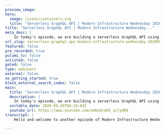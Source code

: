 ```yaml
---
preview_image:
hero:
  image: /icons/containers.svg
  title: "Serverless GraphQL API | Modern Infrastructure Wednesday 2020-05-20"
title: "Serverless GraphQL API | Modern Infrastructure Wednesday..."
meta_desc: |
    In today's episode, we are building a serverless GraphQL API using Apollo GraphQL, Google Cloud Functions, and Pulumi. Code for this episode availa...
url_slug: serverless-graphql-api-modern-infrastructure-wednesday-20200520
featured: false
pre_recorded: true
pulumi_tv: false
unlisted: false
gated: false
type: webinars
external: false
no_getting_started: true
block_external_search_index: false
main:
  title: "Serverless GraphQL API | Modern Infrastructure Wednesday 2020-05-20"
  description: |
    In today's episode, we are building a serverless GraphQL API using Apollo GraphQL, Google Cloud Functions, and Pulumi. Code for this episode available here:  https://github.com/pulumi/pulumitv/tree/master/modern-infrastructure-wednesday/2020-05-20  The examples are in TypeScript but Pulumi makes it easy to stand up infrastructure in your favorite languages including Python, JavaScript, Go, and .NET - saving time over legacy tools like CloudFormation and Hashicorp Terraform.  https://www.pulumi.com/docs/get-started/?utm_campaign=PulumiTV&utm_source=youtube.com&utm_medium=video
  sortable_date: 2020-05-20T04:24:04Z
  youtube_url: https://www.youtube.com/embed/mU5_aclyQR8
transcript: |
    Hello and welcome to another episode of Modern Infrastructure Wednesday. I'm your host, Lee Zen. And today we're gonna be talking about serverless graph QL API. It's kind of a lot to unpack. What we're talking about is really how to build a graph Q API uh using a function in GCP. And you can see I've been wearing my new Super Pulumi Pu T shirt. Uh So let's get started. Um In this episode, we'll be covering basically a way to modify an existing example. It's a, it's an Apollo server example. So Apollo is one of the graph QL uh API implementations and then we'll learn about callbacks and callback factories. And really, so seeing how we can actually modify the example to, to work with callbacks in Pulumi, uh you can follow along on github dot com slash Pulumi slash Pulumi TV. Uh All the example code will be there uh as well as well as all the previous episodes, example code. And of course, if you enjoy this episode, please like and subscribe to the, the the channel for future videos. Uh We're publishing one every week and yeah, please comment if you have any feedback So let's take a look at what this looks like. Um I already have a uh uh you know, skeleton project set up uh for GCP. Um and uh Pulumi uh on typescript. And if I go uh look at the example I was talking about this is in the Polygraph QL um Repo uh I've already installed uh the two dependencies they talk about. So now we're just going to uh copy and paste the code they have around uh implementing uh the API handler uh as a Google function. So um this is really what the function should be in, in the Google function itself. Uh But for now we're gonna drop it into our employing program and then, and then kind of add some things here to uh get us to deploy. So here this uh this handler is really what we want to deploy. Um And so we can, we can make an API uh we'll actually, we'll call it a function. So we'll call this API function. And um this is this is a uh DC P uh cloud functions, uh callback function. And so we'll call this API function. And this could really just be the uh server dot create handler here. Um And the reason is you can see we, it takes a callback, which is exactly what this creates. Um And that's pretty much all we would technically need. Um In addition to that, we will want to actually create a uh invoke, so that we can actually uh invoke a role rather remember, so that we can actually invoke this from anywhere. So let's go ahead and do that. We'll call this the uh EP I invoke and this is a uh cloud functions uh number, we call this a Guy Boger. And we can see here this takes a function. And so this will be the function above and there's an underlying function and there's the um uh Ivy and then also requires a member and this will be all users. So we'll let anyone uh invoke this. So even even just random internet users, and we'll give it a role which is uh you know, the cloud functions uh invoca role. And then finally, we'll export the, the URL uh of the function that we're creating. Cool. So let's try running a plume up and see what happens. This should actually fail. Um And the reason for that is because uh and you'll see quickly when we try to serialize the function, uh it doesn't really work because we try to capture this uh Apollo server class uh that we instantiate up here this object. And, you know, we really don't like kind of the this and stuff like that. And, and um part of that is because we're kind of crossing this boundary between, you know, instantiating this here and then trying to use it um as a full fledged thing uh in our function. So we could uh, fix this up and let's do that, uh, by wrapping this. So we'll call this a callback and we'll make a call back up here. And I actually said, let's clean this up and make this, uh, look more typescript here. So we'll call it, we'll do import, um, from, let's do that. And, uh, we'll, we'll have this thing, we'll have this, uh, function call back and, uh, call back. Actually, let's, let's look at the, the type signature for this. Um actually looks like this. So it's an express request response to avoid. So let's just copy this here and we'll use that signature uh in our call back and we'll just indent all this and early we had server dot uh create handler of and this is our callback function, right? And so we can just, just invoke this with the uh request response. And so we, we basically, uh we need to import express, of course. So let's try this. So what we've done is we've wrapped all that code we had previously into the callback itself. Um And we're just calling the call back uh as if you know, uh that's what we're doing. So let's say yes. And so instead of just uh passing off the, the function itself, like we were, instead of just passing this, we're also doing all this other work uh that we were doing before in our, in our uh in our Pulumi program and now doing it as part of the callback itself. So let me fix the indentation here while that's running and while this is running, actually, let's also take a quick look at the, the example here. Um You can see what this is really doing is it's very simple. We're just uh you know, creating a simple uh schema where we have a single query type with a parameter. Hello. Um And uh these queries just return hello world. So we're not doing anything complicated. Obviously, if you want to get into this, you can go uh learn more about graph QL or if you're already a graph QL uh user or know knowledgeable graph QL, you, you can pretty easily modify the example we're doing to uh to work with your needs. So this is still deploying, you can see the function created the IM number created. So everything worked. I mean, let's try to execute it. So uh we can curl uh Pulumi oops, let's wait to curl post. And so we'll take the stack output of the URL. And uh we probably need to give it a content type uh application Jason and we'll give it some data and it'll be, you know, query and uh we'll give it the query of um hello. So let's try that. And so now this is actually executing the function and we get back the result we expect. So life is good. You can see it's kind of a little bit slow and that's some of the startup time, but also some of that's because, you know, every time we invoke the function, actually, it's gonna run all this code. So this is all part of our call back. Um It's going to instantiate a new Apollo server and do all this stuff and then finally invoke the callback. So how can we avoid all this startup overhead? Well, that's where uh callback factories coming in. So let's take a quick look at uh the cloud functions documentation. Um For Pulumi, you can see we have this concept of a callback factory. It's a signature that actually produces an entry point, but it allows us to initialize expensive state. So the whole point is that this factory lets us create a callback. So let's do that. Um So how do we do that? So let's modify our uh example here. And so instead of just giving it the call back, we can actually give it a Callback factory. So we'll give this a factory which we haven't declared yet. Let's go back up here and let's change this to be a factory. And as we close the signal for a factory is actually fairly simple. It's just, it's a, it's a, it's a, it's a function that takes no parameters and it returns a call back. So we can actually, instead of doing this, we can just return this. And uh so now we're not wrapping the whole thing. So now what's gonna happen is all of this code. All of this is gonna act as initialization code. And then this callback is actually the the handler that will be called on each function invocation. But the the remaining stuff uh up here is only called uh one time when the function is first created. So let's update this and we should see this still work. So we can see it's going to replace the function with the bucket object is the, is the source code and then also replace the, since we've changed some of the other stuff here. So let's do this. You can see the URL, we don't know what it's gonna be. Now, since we're gonna have a new uh a new uh invoke invocation URL. So let's run this. It's like a couple of minutes uh for us to update. So just a quick recap of what we changed uh Before we were just invoking the whole thing as its own callback. And now this factory function is basically just is just returning the call back instead. Uh And all this stuff becomes initialization code. Actually, if, if you were to go into the console and look at how it's, it's set up, you, you would actually see that that happening. Uh There, there's the initialization followed by uh using the, the handler as, as just this um as opposed to the entire handler being all of this code. Um So that would be the difference. OK? Great. So our update is done and you can see we, we update and replace the object and now let's go back to run our pro command and we should see that this will return the same thing. But uh without having to do all of that uh startup cost. So that's, that's it. Actually just those are the two things I want to, to run through today. Um Hope you had a good uh time following along. Uh As always, please like and subscribe. Please leave any comments uh in the video below and we'll see you next week.

---
```

